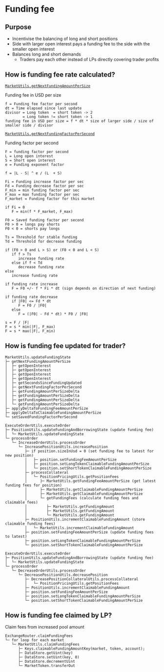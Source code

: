 # Funding fee

## Purpose

- Incentivise the balancing of long and short positions
- Side with larger open interest pays a funding fee to the side with the smaller open interest
- Balances long and short demands
  - Traders pay each other instead of LPs directly covering trader profits

## How is funding fee rate calculated?

[`MarketUtils.getNextFundingAmountPerSize`](https://github.com/gmx-io/gmx-synthetics/blob/caf3dd8b51ad9ad27b0a399f668e3016fd2c14df/contracts/market/MarketUtils.sol#L1091-L1251)

Funding fee in USD per size

```
f = Funding fee factor per second
dt = Time elapsed since last update
divisor = Long token  = short token -> 2
        = Long token != short token -> 1
funding fee in USD per size = f * dt * size of larger side / size of smaller side / divisor
```

[`MarketUtils.getNextFundingFactorPerSecond`](https://github.com/gmx-io/gmx-synthetics/blob/caf3dd8b51ad9ad27b0a399f668e3016fd2c14df/contracts/market/MarketUtils.sol#L1261-L1385)

Funding factor per second

```
F = funding factor per second
L = Long open interest
S = Short open interest
e = Funding exponent factor

f = |L - S| ^ e / (L  + S)

Fi = Funding increase factor per sec
Fd = Funding decrease factor per sec
F_min = min funding factor per sec
F_max = max funding factor per sec
F_market = Funding factor for this market

if Fi = 0
   F = min(f * F_market, F_max)

F0 = Saved funding factor per second
F0 > 0 = longs pay shorts
F0 < 0 = shorts pay longs

Ts = Threshold for stable funding
Td = Threshold for decrease funding

if (F0 > 0 and L > S) or (F0 < 0 and L < S)
   if f > Ts
      increase funding rate
   else if f < Td
      decrease funding rate
else
   increase funding rate

if funding rate increase
   F = F0 +/- f * Fi * dt (sign depends on direction of next funding)

if funding rate decrease
   if |F0| <= Fd * dt
      F = F0 / |F0|
   else
      F = (|F0| - Fd * dt) * F0 / |F0|

s = F / |F|
F = s * min(|F|, F_max)
F = s * max(|F|, F_min)
```

## How is funding fee updated for trader?

```
MarketUtils.updateFundingState
├─ getNextFundingAmountPerSize
│  ├─ getOpenInterest
│  ├─ getOpenInterest
│  ├─ getOpenInterest
│  ├─ getOpenInterest
│  ├─ getSecondsSinceFundingUpdated
│  ├─ getNextFundingFactorPerSecond
│  ├─ getFundingAmountPerSizeDelta
│  ├─ getFundingAmountPerSizeDelta
│  ├─ getFundingAmountPerSizeDelta
│  └─ getFundingAmountPerSizeDelta
├─ applyDeltaToFundingFeeAmountPerSize
├─ applyDeltaToClaimableFundingAmountPerSize
└─ setSavedFundingFactorPerSecond

ExecuteOrderUtils.executeOrder
├─ PositionUtils.updateFundingAndBorrowingState (update funding fee)
│  └─ MarketUtils.updateFundingState
└─ processOrder
   └─ IncreaseOrderUtils.processOrder
      └─ IncreasePositionUtils.increasePosition
         ├─ if position.sizeInUsd = 0 (set funding fee to latest for new position)
         │   ├─ position.setFundingFeeAmountPerSize
         │   ├─ position.setLongTokenClaimableFundingAmountPerSize
         │   └─ position.setShortTokenClaimableFundingAmountPerSize
         ├─ processCollateral
         │   └─ PositionPricingUtils.getPositionFees
         │      ├─ MarketUtils.getFundingFeeAmountPerSize (get latest funding fees for position)
         │      ├─ MarketUtils.getClaimableFundingAmountPerSize
         │      ├─ MarketUtils.getClaimableFundingAmountPerSize
         │      └─ getFundingFees (calculate funding fees and claimable fees)
         │         ├─ MarketUtils.getFundingAmount
         │         ├─ MarketUtils.getFundingAmount
         │         └─ MarketUtils.getFundingAmount
         ├─ PositionUtils.incrementClaimableFundingAmount (store claimable funding fees)
         │   └─ MarketUtils.incrementClaimableFundingAmount
         ├─ position.setFundingFeeAmountPerSize (update funding fees to latest)
         ├─ position.setLongTokenClaimableFundingAmountPerSize
         └─ position.setShortTokenClaimableFundingAmountPerSize

ExecuteOrderUtils.executeOrder
├─ PositionUtils.updateFundingAndBorrowingState (update funding fee)
│  └─ MarketUtils.updateFundingState
└─ processOrder
   └─ DecreaseOrderUtils.processOrder
      └─ DecreasePositionUtils.decreasePosition
         ├─ DecreasePositionCollateralUtils.processCollateral
         │   └─ PositionPricingUtils.getPositionFees
         ├─ PositionUtils.incrementClaimableFundingAmount
         ├─ position.setFundingFeeAmountPerSize
         ├─ position.setLongTokenClaimableFundingAmountPerSize
         └─ position.setShortTokenClaimableFundingAmountPerSize
```

## How is funding fee claimed by LP?

Claim fees from increased pool amount

```
ExchangeRouter.claimFundingFees
└─ for loop for each market
   └─ MarketUtils.claimFundingFees
      ├─ Keys.claimableFundingAmountKey(market, token, account);
      ├─ DataStore.getUint(key)
      ├─ DataStore.setUint(key, 0)
      ├─ DataStore.decrementUint
      └─ MarketToken.transferOut
```
